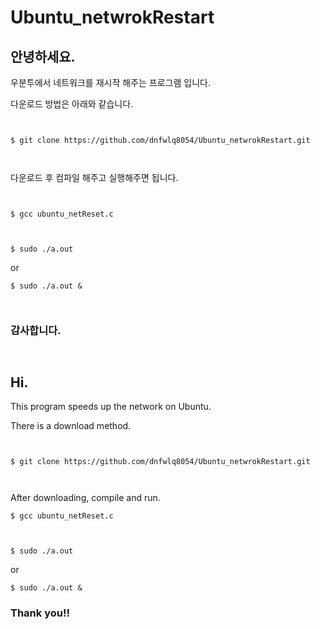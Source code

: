 # Ubuntu_netwrokRestart

## 안녕하세요.

우분투에서 네트워크를 재시작 해주는 프로그램 입니다.

다운로드 방법은 아래와 같습니다.


` `


`$ git clone https://github.com/dnfwlq8054/Ubuntu_netwrokRestart.git`


` `

다운로드 후 컴파일 해주고 실행해주면 됩니다.


` `

`$ gcc ubuntu_netReset.c`

` `

`$ sudo ./a.out`

or

`$ sudo ./a.out &`

` `

### 감사합니다.



` `



## Hi.

This program speeds up the network on Ubuntu.

There is a download method.

` `

`$ git clone https://github.com/dnfwlq8054/Ubuntu_netwrokRestart.git`

` `

After downloading, compile and run.


`$ gcc ubuntu_netReset.c`

` `

`$ sudo ./a.out`

or

`$ sudo ./a.out &`

### Thank you!!


